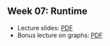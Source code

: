 ## Week 07: Runtime
- Lecture slides: [PDF](lecture.pdf)
- Bonus lecture on graphs: [PDF](lecture_graphs.pdf)
